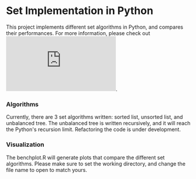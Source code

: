 # Set Implementation in Python
This project implements different set algorithms in Python, and compares their performances. For more information, please check out ![my blog post](http://jeenalee.com/blog_entries/2.html).

### Algorithms
Currently, there are 3 set algorithms written: sorted list, unsorted list, and unbalanced tree. The unbalanced tree is written recursively, and it will reach the Python's recursion limit. Refactoring the code is under development.

### Visualization
The benchplot.R will generate plots that compare the different set algorithms. Please make sure to set the working directory, and change the file name to open to match yours.
